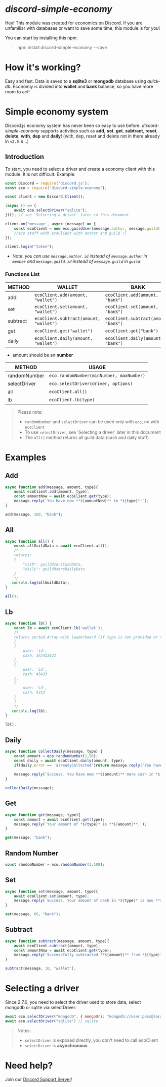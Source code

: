 # *discord-simple-economy*

Hey! This module was created for economics on Discord. If you are unfamiliar with databases or want to save some time, this module is for you!

You can start by installing this npm:
> npm install discord-simple-economy --save

# How it's working?

Easy and fast. Data is saved to a **sqlite3** or **mongodb** database using *quick-db*. Economiy is divided into **wallet** and **bank** balance, so you have more room to act!

# Simple economy system

Discord.js economy system has never been so easy to use before.
*discord-simple-economy* supports activities such as **add,** **set**, **get**, **subtract**, **reset**, **delete**, **with**, **dep** and **daily**! (with, dep, reset and delete not in there already in `v2.0.0`...)


## Introduction

To start, you need to select a driver and create a economy client with this module. It is not difficult.
Example:

```js
const Discord = require('discord.js');
const eco = require('discord-simple-economy');

const client = new Discord.Client();

(async () => {
    await eco.selectDriver("sqlite");
})(); // see 'Selecting a driver' later in this document

client.on('message', async (message) => {
    const ecoClient = new eco.guildUser(message.author, message.guild);
    //eco stuff with ecoClient with author and guild :]
});

client.login("token");
```

* Note: *you can use `message.author.id` instead of `message.author` in `member` and `message.guild.id` instead of `message.guild` in `guild`*

### Functions List
|METHOD                |WALLET                         |BANK                         |
|----------------|-------------------------------|-----------------------------|
|add|`ecoClient.add(amount, "wallet")`            |`ecoClient.add(amount, "bank")`    
|set|`ecoClient.set(amount, "wallet")`            |`ecoClient.set(amount, "bank")`   
|subtract        |`ecoClient.subtract(amount, "wallet")`            |`ecoClient.subtract(amount, "bank")`   
|get          |`ecoClient.get("wallet")`            |`ecoClient.get("bank")`           |
|daily          |`ecoClient.daily(amount, "wallet")`            |`ecoClient.daily(amount, "bank")`           |
* amount should be an **number**

|METHOD                |USAGE                         |
|----------------|-------------------------------|
|randomNumber|`eco.randomNumber(minNumber, maxNumber)`|
|selectDriver|`eco.selectDriver(driver, options)`|
|all|`ecoClient.all()`|
|lb|`ecoClient.lb(type)`|

> Please note:
> * `randomNumber` and `selectDriver` can be used only with `eco`, no with `ecoClient`
> * To use `selectDriver`, see 'Selecting a driver' later in this document
> * The `all()` method returns all guild data (cash and daily stuff)

# Examples
## Add
```js
async function add(message, amount, type){
    await ecoClient.add(amount, type);
    const amountNow = await ecoClient.get(type);
    message.reply(`You have now **${amountNow}** in *${type}*!`);
}

add(message, 100, "bank");
```

## All
```js
async function all() {
    const allGuildData = await ecoClient.all();
    /*
    returns:
    {
        "cash": guildUsersCashData,
        "daily": guildUsersDailyData
    }
    */
   console.log(allGuildData);
}

all();
```

## Lb
```js
async function lb() {
    const lb = await ecoClient.lb('wallet');
    /*
    returns sorted Array with leaderboard (if type is not provided or type=null, it's sorting by both wallet and bank values).
    [
    {
        user: 'id',
        cash: 143423432
    },
    {
        user: 'id',
        cash: 45433
    },
    {
        user: 'id',
        cash: 4353
    }
    ]
    */
   console.log(lb);
}

lb();
```

## Daily
```js
async function collectDaily(message, type) {
    const amount = eco.randomNumber(1,50);
    const daily = await ecoClient.daily(amount, type);
    if(daily.error == 'alreadyCollected')return message.reply("You have already collected your daily reward. Go back tommorow.");
    
    message.reply(`Success. You have now **${amount}** more cash in *${type}*!`)
}

collectDaily(message);
```

## Get
```js
async function get(message, type){
    const amount = await ecoClient.get(type);
    message.reply(`Your amount of *${type}* is **${amount}**.`);
}

get(message, "bank");
```

## Random Number
```js
const randomNumber = eco.randomNumber(1,100);
```

## Set
```js
async function set(message, amount, type){
    await ecoClient.set(amount, type);
    message.reply(`Success. Your amount of cash in *${type}* is now **${amount}**.`);
}

set(message, 60, "bank");
```

## Subtract
```js
async function subtract(message, amount, type){
    await ecoClient.subtract(amount, type);
    const amountNow = await ecoClient.get(type);
    message.reply(`Successfully subtracted **${amount}** from *${type}*. You have now *${amountNow}* left in there.`);
}

subtract(message, 10, "wallet");
```

# Selecting a driver

Since 2.7.0, you need to select the driver used to store data, select mongodb or sqlite via selectDriver:

```js
await eco.selectDriver("mongodb", { mongoUri: "mongodb://user:pass@localhost" }); //mongodb
await eco.selectDriver("sqlite") // sqlite
```
> Notes:
> * `selectDriver` is exposed directly, you don't need to call ecoClient
> * `selectDriver` is **asynchronous**

# Need help?
Join our <a href="https://discord.gg/c3Eqc6BFzX">Discord Support Server</a>!
